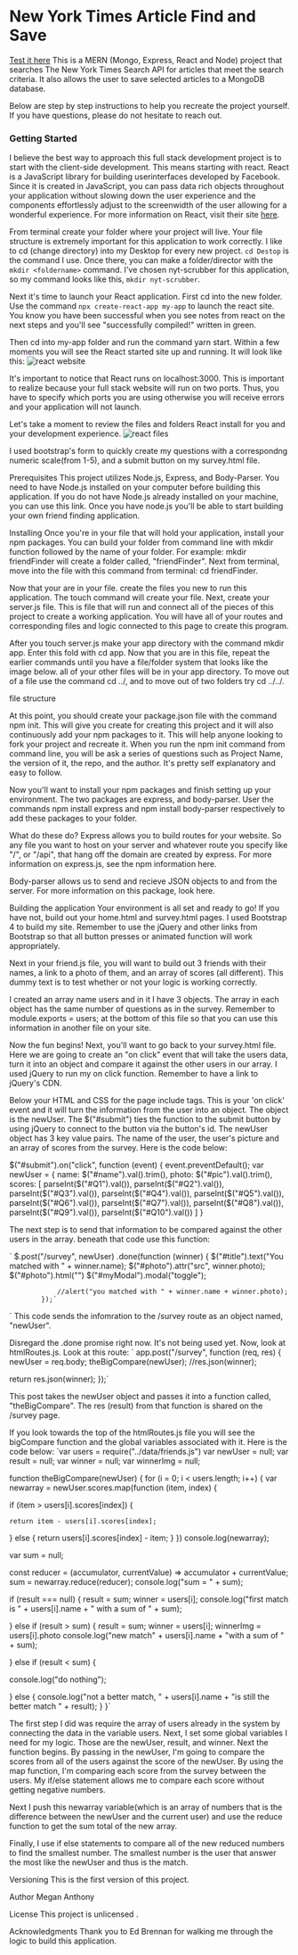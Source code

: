 # New York Times Article Find and Save

[Test it here](https://agile-tor-19181.herokuapp.com/) 
This is a MERN (Mongo, Express, React and Node) project that searches The New York Times Search API for articles that meet the search criteria. It also allows the user to save selected articles to a MongoDB database. 

Below are step by step instructions to help you recreate the project yourself. If you have questions, please do not hesitate to reach out. 

### Getting Started ###
I believe the best way to approach this full stack development project is to start with the client-side development. This means starting with react. React is a JavaScript library for building userinterfaces developed by Facebook. Since it is created in JavaScript, you can pass data rich objects throughout your application without slowing down the user experience and the components effortlessly adjust to the screenwidth of the user allowing for a wonderful experience. For more information on React, visit their site [here](https://reactjs.org/).

From terminal create your folder where your project will live. Your file structure is extremely important for this application to work correctly. I like to cd (change directory) into my Desktop for every new project. `cd Destop` is the command I use. 
Once there, you can make a folder/director with the `mkdir <foldername>` command. I've chosen nyt-scrubber for this application, so my command looks like this, `mkdir nyt-scrubber`. 

Next it's time to launch your React application. First cd into the new folder. Use the command `npx create-react-app my-app` to launch the react site. You know you have been successful when you see notes from react on the next steps and you'll see "successfully compiled!" written in green. 

Then cd into my-app folder and run the command yarn start. Within a few moments you will see the React started site up and running. It will look like this: ![react website](react.png)

It's important to notice that React runs on localhost:3000. This is important to realize because your full stack website will run on two ports. Thus, you have to specify which ports you are using otherwise you will receive errors and your application will not launch. 

Let's take a moment to review the files and folders React install for you and your development experience. ![react files](foldersReact.png)

I used bootstrap's form to quickly create my questions with a correspondng numeric scale(from 1-5), and a submit button on my survey.html file.

Prerequisites
This project utilizes Node.js, Express, and Body-Parser. You need to have Node.js installed on your computer before building this application. If you do not have Node.js already installed on your machine, you can use this link. Once you have node.js you'll be able to start building your own friend finding application.

Installing
Once you're in your file that will hold your application, install your npm packages. You can build your folder from command line with mkdir function followed by the name of your folder. For example: mkdir friendFinder will create a folder called, "friendFinder". Next from terminal, move into the file with this command from terminal: cd friendFinder.

Now that your are in your file. create the files you new to run this application. The touch command will create your file. Next, create your server.js file. This is file that will run and connect all of the pieces of this project to create a working application. You will have all of your routes and corresponding files and logic connected to this page to create this program.

After you touch server.js make your app directory with the command mkdir app. Enter this fold with cd app. Now that you are in this file, repeat the earlier commands until you have a file/folder system that looks like the image below. all of your other files will be in your app directory. To move out of a file use the command cd ../, and to move out of two folders try cd ../../.

file structure

At this point, you should create your package.json file with the command npm init. This will give you create for creating this project and it will also continuously add your npm packages to it. This will help anyone looking to fork your project and recreate it. When you run the npm init command from command line, you will be ask a series of questions such as Project Name, the version of it, the repo, and the author. It's pretty self explanatory and easy to follow.

Now you'll want to install your npm packages and finish setting up your environment. The two packages are express, and body-parser. User the commands npm install express and npm install body-parser respectively to add these packages to your folder.

What do these do? Express allows you to build routes for your website. So any file you want to host on your server and whatever route you specify like "/", or "/api", that hang off the domain are created by express. For more information on express.js, see the npm information here.

Body-parser allows us to send and recieve JSON objects to and from the server. For more information on this package, look here.

Building the application
Your environment is all set and ready to go! If you have not, build out your home.html and survey.html pages. I used Bootstrap 4 to build my site. Remember to use the jQuery and other links from Bootstrap so that all button presses or animated function will work appropriately.

Next in your friend.js file, you will want to build out 3 friends with their names, a link to a photo of them, and an array of scores (all different). This dummy text is to test whether or not your logic is working correctly.

I created an array name users and in it I have 3 objects. The array in each object has the same number of questions as in the survey. Remember to module.exports = users; at the bottom of this file so that you can use this information in another file on your site.

Now the fun begins! Next, you'll want to go back to your survey.html file. Here we are going to create an "on click" event that will take the users data, turn it into an object and compare it against the other users in our array. I used jQuery to run my on click function. Remember to have a link to jQuery's CDN.

Below your HTML and CSS for the page include <script> logic goes here </script> tags. This is your 'on click' event and it will turn the information from the user into an object. The object is the newUser. The $("#submit") ties the function to the submit button by using jQuery to connect to the button via the button's id. The newUser object has 3 key value pairs. The name of the user, the user's picture and an array of scores from the survey. Here is the code below:

$("#submit").on("click", function (event) { event.preventDefault(); var newUser = { name: $("#name").val().trim(), photo: $("#pic").val().trim(), scores: [ parseInt($("#Q1").val()), parseInt($("#Q2").val()), parseInt($("#Q3").val()), parseInt($("#Q4").val()), parseInt($("#Q5").val()), parseInt($("#Q6").val()), parseInt($("#Q7").val()), parseInt($("#Q8").val()), parseInt($("#Q9").val()), parseInt($("#Q10").val()) ] }

The next step is to send that information to be compared against the other users in the array. beneath that code use this function:

` $.post("/survey", newUser) .done(function (winner) { $("#title").text("You matched with " + winner.name); $("#photo").attr("src", winner.photo); $("#photo").html("") $("#myModal").modal("toggle");

                //alert("you matched with " + winner.name + winner.photo);
            });`
` This code sends the infomration to the /survey route as an object named, "newUser".

Disregard the .done promise right now. It's not being used yet. Now, look at htmlRoutes.js. Look at this route: ` app.post("/survey", function (req, res) { newUser = req.body; theBigCompare(newUser); //res.json(winner);

return res.json(winner);
});`

This post takes the newUser object and passes it into a function called, "theBigCompare". The res (result) from that function is shared on the /survey page.

If you look towards the top of the htmlRoutes.js file you will see the bigCompare function and the global variables associated with it. Here is the code below: `var users = require("../data/friends.js") var newUser = null; var result = null; var winner = null; var winnerImg = null;

function theBigCompare(newUser) { for (i = 0; i < users.length; i++) { var newarray = newUser.scores.map(function (item, index) {

  if (item > users[i].scores[index]) {

    return item - users[i].scores[index];

  } else {
    return users[i].scores[index] - item;
  }
})
console.log(newarray);

var sum = null;

const reducer = (accumulator, currentValue) => accumulator + currentValue;
sum = newarray.reduce(reducer);
console.log("sum = " + sum);

if (result === null) {
  result = sum;
  winner = users[i];
  console.log("first match is " + users[i].name + " with a sum of " + sum);

} else if (result > sum) {
  result = sum;
  winner = users[i];
  winnerImg = users[i].photo
  console.log("new match" + users[i].name + "with a sum of " + sum);

} else if (result < sum) {

  console.log("do nothing");

} else {
  console.log("not a better match, " + users[i].name + "is still the better match " + result);
}
}`

The first step I did was require the array of users already in the system by connecting the data in the variable users. Next, I set some global variables I need for my logic. Those are the newUser, result, and winner. Next the function begins. By passing in the newUser, I'm going to compare the scores from all of the users against the score of the newUser. By using the map function, I'm comparing each score from the survey between the users. My if/else statement allows me to compare each score without getting negative numbers.

Next I push this newarray variable(which is an array of numbers that is the difference between the newUser and the current user) and use the reduce function to get the sum total of the new array.

Finally, I use if else statements to compare all of the new reduced numbers to find the smallest number. The smallest number is the user that answer the most like the newUser and thus is the match.

Versioning This is the first version of this project.

Author Megan Anthony

License This project is unlicensed .

Acknowledgments Thank you to Ed Brennan for walking me through the logic to build this application.
